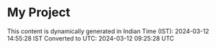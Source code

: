 # My Project

This content is dynamically generated in Indian Time (IST): 2024-03-12 14:55:28 IST
Converted to UTC: 2024-03-12 09:25:28 UTC
